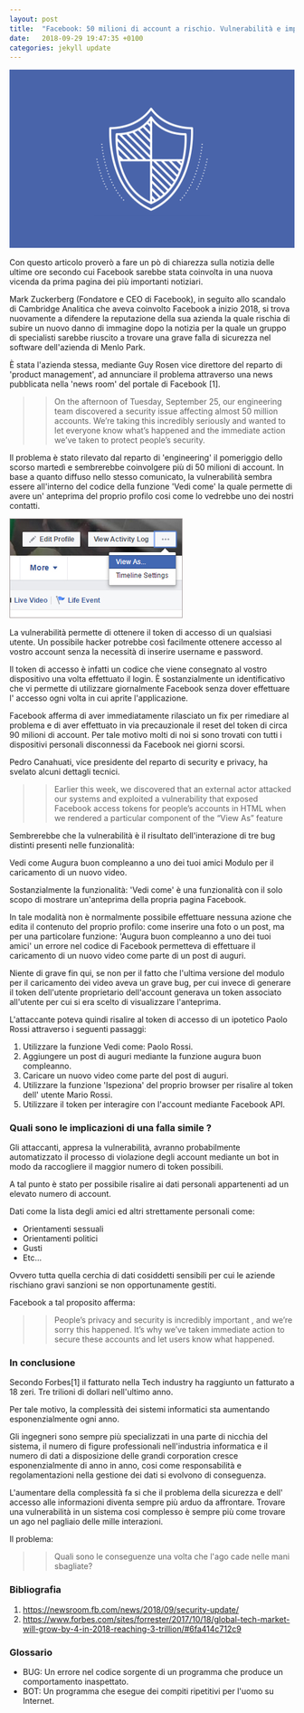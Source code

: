 ```yaml
---
layout: post
title:  "Facebook: 50 milioni di account a rischio. Vulnerabilità e implicazioni."
date:   2018-09-29 19:47:35 +0100
categories: jekyll update
---
```


![facebook logo](/assets/img/security.png)

Con questo articolo proverò a fare un pò di chiarezza sulla notizia delle ultime ore secondo cui Facebook sarebbe stata coinvolta in una nuova vicenda da prima pagina dei più importanti notiziari.

Mark Zuckerberg (Fondatore e CEO di Facebook), in seguito allo scandalo di Cambridge Analitica che aveva coinvolto Facebook a inizio 2018, si trova nuovamente a difendere la reputazione della sua azienda la quale rischia di subire un nuovo danno di immagine dopo la notizia per la quale un gruppo di specialisti sarebbe riuscito a trovare una grave falla di sicurezza nel software dell'azienda di Menlo Park.

È stata l'azienda stessa, mediante Guy Rosen vice direttore del reparto di 'product management', ad annunciare il problema attraverso una news pubblicata nella 'news room' del portale di Facebook [1].

>>On the afternoon of Tuesday, September 25, our engineering team discovered a security issue affecting almost 50 million accounts. We’re taking this incredibly seriously and wanted to let everyone know what’s happened and the 
immediate action we’ve taken to protect people’s security.

Il problema è stato rilevato dal reparto di 'engineering' il pomeriggio dello scorso martedì e sembrerebbe coinvolgere più di 50 milioni di account.
In base a quanto diffuso nello stesso comunicato, la vulnerabilità sembra essere all'interno del codice della funzione 'Vedi come' la quale permette di avere un' anteprima del proprio profilo cosi come lo vedrebbe uno dei nostri contatti.

![facebook logo](/assets/img/button.jpg)


La vulnerabilità permette di ottenere il token di accesso di un qualsiasi utente. Un possibile hacker potrebbe così facilmente ottenere accesso al vostro account senza la necessità di inserire username e password.

Il token di accesso è infatti un codice che viene consegnato al vostro dispositivo una volta effettuato il login. È sostanzialmente un identificativo che vi permette di utilizzare giornalmente Facebook senza dover effettuare l' accesso ogni volta in cui aprite l'applicazione.

Facebook afferma di aver immediatamente rilasciato un fix per rimediare al problema e di aver effettuato in via precauzionale il reset del token di circa 90 milioni di account. Per tale motivo molti di noi si sono trovati con tutti i dispositivi personali disconnessi da Facebook nei giorni scorsi.

Pedro Canahuati, vice presidente del reparto di security e privacy, ha svelato alcuni dettagli tecnici.

>>Earlier this week, we discovered that an external actor attacked our systems and exploited a vulnerability that exposed Facebook access tokens for people’s accounts in HTML when we rendered a particular component of the “View As” feature

Sembrerebbe che la vulnerabilità è il risultato dell'interazione di tre bug distinti presenti nelle funzionalità:

Vedi come
Augura buon compleanno a uno dei tuoi amici
Modulo per il caricamento di un nuovo video.

Sostanzialmente la funzionalità: 'Vedi come' è una funzionalità con il solo scopo di mostrare un'anteprima della propria pagina Facebook.

In tale modalità non è normalmente possibile effettuare nessuna azione che edita il contenuto del proprio profilo: come inserire una foto o un post, ma per una particolare funzione: 'Augura buon compleanno a uno dei tuoi amici' un errore nel codice di Facebook permetteva di effettuare il caricamento di un nuovo video come parte di un post di auguri.

Niente di grave fin qui, se non per il fatto che l'ultima versione del modulo per il caricamento dei video aveva un grave bug, per cui invece di generare il token dell'utente proprietario dell'account generava un token associato all'utente per cui si era scelto di visualizzare l'anteprima.

L'attaccante poteva quindi risalire al token di accesso di un ipotetico Paolo Rossi attraverso i seguenti passaggi:

1) Utilizzare la funzione Vedi come: Paolo Rossi.
2) Aggiungere un post di auguri mediante la funzione augura buon compleanno.
3) Caricare un nuovo video come parte del post di auguri.
4) Utilizzare la funzione 'Ispeziona' del proprio browser per risalire al token dell' utente Mario Rossi.
5) Utilizzare il token per interagire con l'account mediante Facebook API.

### Quali sono le implicazioni di una falla simile ?

Gli attaccanti, appresa la vulnerabilità, avranno probabilmente automatizzato il processo di violazione degli account mediante un bot in modo da raccogliere il maggior numero di token possibili.

A tal punto è stato per possibile risalire ai dati personali appartenenti ad un elevato numero di account.

Dati come la lista degli amici ed altri strettamente personali come:
* Orientamenti sessuali
* Orientamenti politici
* Gusti
* Etc...

Ovvero tutta quella cerchia di dati cosiddetti sensibili per cui le aziende rischiano gravi sanzioni se non opportunamente gestiti.  

Facebook a tal proposito afferma:

>>People’s privacy and security is incredibly important , and we’re sorry this happened. It’s why we’ve taken immediate action to secure these accounts and let users know what happened. 

### In conclusione

Secondo Forbes[1] il fatturato nella Tech industry ha raggiunto un fatturato a 18 zeri. Tre trilioni di dollari nell'ultimo anno. 

Per tale motivo, la complessità dei sistemi informatici sta aumentando esponenzialmente ogni anno.

Gli ingegneri sono sempre più specializzati in una parte di nicchia del sistema, il numero di figure professionali nell'industria informatica e il numero di dati a disposizione delle grandi corporation cresce esponenzialmente di anno in anno, cosi come responsabilità e regolamentazioni nella gestione dei dati si evolvono di conseguenza.

L'aumentare della complessità fa si che il problema della sicurezza e dell' accesso alle informazioni diventa sempre più arduo da affrontare. Trovare una vulnerabilità in un sistema cosi complesso è sempre più come trovare un ago nel pagliaio delle mille interazioni.

Il problema:

>> Quali sono le conseguenze una volta che l'ago cade nelle mani sbagliate?


### Bibliografia

1. https://newsroom.fb.com/news/2018/09/security-update/
2. https://www.forbes.com/sites/forrester/2017/10/18/global-tech-market-will-grow-by-4-in-2018-reaching-3-trillion/#6fa414c712c9

### Glossario

* BUG: Un errore nel codice sorgente di un programma che produce un comportamento inaspettato.
* BOT: Un programma che esegue dei compiti ripetitivi per l'uomo su Internet.
